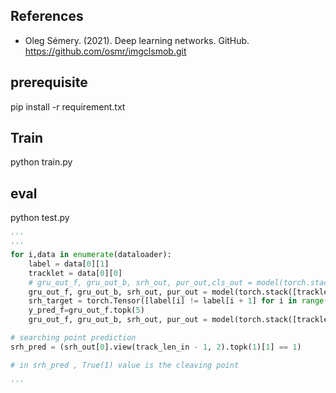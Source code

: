 


## References
- Oleg Sémery. (2021). Deep learning networks. GitHub. https://github.com/osmr/imgclsmob.git

## prerequisite

pip install -r requirement.txt

## Train

python train.py

## eval

python test.py 

```python
'''
'''
for i,data in enumerate(dataloader):
    label = data[0][1]
    tracklet = data[0][0]
    # gru_out_f, gru_out_b, srh_out, pur_out,cls_out = model(torch.stack([tracklet]))
    gru_out_f, gru_out_b, srh_out, pur_out = model(torch.stack([tracklet]))
    srh_target = torch.Tensor([label[i] != label[i + 1] for i in range(len(label) - 1)]).cuda()
    y_pred_f=gru_out_f.topk(5)
    gru_out_f, gru_out_b, srh_out, pur_out = model(torch.stack([tracklet]))

# searching point prediction
srh_pred = (srh_out[0].view(track_len_in - 1, 2).topk(1)[1] == 1)

# in srh_pred , True(1) value is the cleaving point 

'''

```